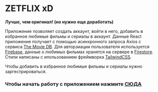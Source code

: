 # ZETFLIX xD

**Лучше, чем оригинал! (но нужно еще доработать)**

Приложение позволяет создать аккаунт, войти в него, добавить в избранное любимые фильмы и сериалы в аккаунт. Данные React приложение получает с помощью асинхронного запроса Axios с сервиса [The Movie DB](https://www.themoviedb.org). Для авторзиации пользователя используется [Firebase](https://firebase.google.com/), данные о любимых фильмах хранятся на сервере в [Firestore](https://firebase.google.com/docs/firestore). Стили написаны с ипользованием фреймворка [TailwindCSS](https://tailwindcss.com/).

Чтобы добавить в избранное любимые фильмы и сериалы нужно заргестрироваться.

### Чтобы начать работу с приложением нажмите [СЮДА](https://enjirtmnv.github.io/movie-app/)

